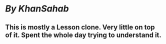 # _By KhanSahab_ 

## This is mostly a Lesson clone. Very little on top of it. Spent the whole day trying to understand it.

